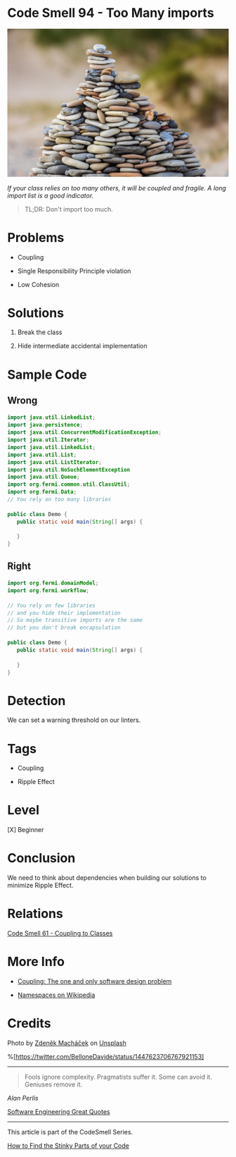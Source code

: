 # Code Smell 94 - Too Many imports

![Code Smell 94 - Too Many imports](Code%20Smell%2094%20-%20Too%20Many%20imports.jpg)

*If your class relies on too many others, it will be coupled and fragile. A long import list is a good indicator.*

> TL;DR: Don't import too much.

# Problems

- Coupling

- Single Responsibility Principle violation

- Low Cohesion

# Solutions

1. Break the class

2. Hide intermediate accidental implementation

# Sample Code

## Wrong

<!-- [Gist Url](https://gist.github.com/mcsee/1ee88717de17b2cc57b12fbd5d6e9bf2) -->

```java
import java.util.LinkedList;
import java.persistence;
import java.util.ConcurrentModificationException;
import java.util.Iterator;
import java.util.LinkedList;
import java.util.List;
import java.util.ListIterator;
import java.util.NoSuchElementException 
import java.util.Queue;
import org.fermi.common.util.ClassUtil;
import org.fermi.Data;
// You rely on too many libraries

public class Demo {
   public static void main(String[] args) {
      
   }
}
```

## Right

<!-- [Gist Url](https://gist.github.com/mcsee/920db69fda667e32b9d682fdab61c634) -->

```java
import org.fermi.domainModel;
import org.fermi.workflow;

// You rely on few libraries
// and you hide their implementation
// So maybe transitive imports are the same
// but you don't break encapsulation

public class Demo {
   public static void main(String[] args) {
      
   }
}
```

# Detection

We can set a warning threshold on our linters.

# Tags

- Coupling

- Ripple Effect

# Level

[X] Beginner

# Conclusion

We need to think about dependencies when building our solutions to minimize Ripple Effect.

# Relations

[Code Smell 61 - Coupling to Classes](https://github.com/mcsee/Software-Design-Articles/tree/main/Articles/Code%20Smells/Code%20Smell%2061%20-%20Coupling%20to%20Classes/readme.md)

# More Info

- [Coupling: The one and only software design problem](https://github.com/mcsee/Software-Design-Articles/tree/main/Articles/Theory/Coupling%20-%20The%20one%20and%20only%20software%20design%20problem/readme.md)

- [Namespaces on Wikipedia](https://en.wikipedia.org/wiki/Namespace)

# Credits

Photo by [Zdeněk Macháček](https://unsplash.com/@zmachacek) on [Unsplash](https://unsplash.com/s/photos/pile)

%[https://twitter.com/BelloneDavide/status/1447623706767921153]

* * *

> Fools ignore complexity. Pragmatists suffer it. Some can avoid it. Geniuses remove it.

_Alan Perlis_
 
[Software Engineering Great Quotes](https://github.com/mcsee/Software-Design-Articles/tree/main/Articles/Quotes/Software%20Engineering%20Great%20Quotes/readme.md)

* * *

This article is part of the CodeSmell Series.

[How to Find the Stinky Parts of your Code](https://github.com/mcsee/Software-Design-Articles/tree/main/Articles/Code%20Smells/How%20to%20Find%20the%20Stinky%20parts%20of%20your%20Code/readme.md)